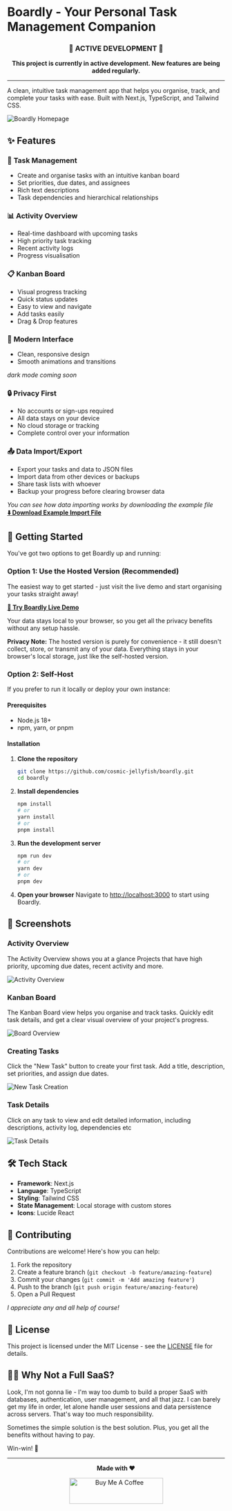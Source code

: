 # Boardly - Your Personal Task Management Companion

<div align="center">

### 🚧 **ACTIVE DEVELOPMENT** 🚧

**This project is currently in active development. New features are being added regularly.**

</div>


---

A clean, intuitive task management app that helps you organise, track, and complete your tasks with ease. Built with Next.js, TypeScript, and Tailwind CSS.

![Boardly Homepage](photos/homepage.png)

## ✨ Features

### 🎯 **Task Management**
- Create and organise tasks with an intuitive kanban board
- Set priorities, due dates, and assignees
- Rich text descriptions 
- Task dependencies and hierarchical relationships

### 📊 **Activity Overview**
- Real-time dashboard with upcoming tasks
- High priority task tracking
- Recent activity logs
- Progress visualisation

### 📋 **Kanban Board**
- Visual progress tracking
- Quick status updates
- Easy to view and navigate
- Add tasks easily
- Drag & Drop features

### 🎨 **Modern Interface**
- Clean, responsive design
- Smooth animations and transitions

_dark mode coming soon_

### 🔒 **Privacy First**
- No accounts or sign-ups required
- All data stays on your device
- No cloud storage or tracking
- Complete control over your information

### 📤 **Data Import/Export**
- Export your tasks and data to JSON files
- Import data from other devices or backups
- Share task lists with whoever
- Backup your progress before clearing browser data

_You can see how data importing works by downloading the example file_\
**[⬇️ Download Example Import File](public/dummy-import.json)**



## 🚀 Getting Started

You've got two options to get Boardly up and running:

### Option 1: Use the Hosted Version (Recommended)
The easiest way to get started - just visit the live demo and start organising your tasks straight away!

**[🚀 Try Boardly Live Demo](https://boardly-inky.vercel.app/)**

Your data stays local to your browser, so you get all the privacy benefits without any setup hassle.

**Privacy Note:** The hosted version is purely for convenience - it still doesn't collect, store, or transmit any of your data. Everything stays in your browser's local storage, just like the self-hosted version.

### Option 2: Self-Host

If you prefer to run it locally or deploy your own instance:

#### Prerequisites
- Node.js 18+ 
- npm, yarn, or pnpm

#### Installation

1. **Clone the repository**
   ```bash
   git clone https://github.com/cosmic-jellyfish/boardly.git
   cd boardly
   ```

2. **Install dependencies**
   ```bash
   npm install
   # or
   yarn install
   # or
   pnpm install
   ```

3. **Run the development server**
   ```bash
   npm run dev
   # or
   yarn dev
   # or
   pnpm dev
   ```

4. **Open your browser**
   Navigate to [http://localhost:3000](http://localhost:3000) to start using Boardly.

## 📸 Screenshots

### Activity Overview
The Activity Overview shows you at a glance Projects that have high priority, upcoming due dates, recent activity and more.

![Activity Overview](photos/activityoverview.png)

### Kanban Board
The Kanban Board view helps you organise and track tasks. Quickly edit task details, and get a clear visual overview of your project's progress.

![Board Overview](photos/boardoverview.png)

### Creating Tasks
Click the "New Task" button to create your first task. Add a title, description, set priorities, and assign due dates.

![New Task Creation](photos/newtask.png)

### Task Details
Click on any task to view and edit detailed information, including descriptions, activity log, dependencies etc 

![Task Details](photos/details.png)

## 🛠️ Tech Stack

- **Framework**: Next.js 
- **Language**: TypeScript
- **Styling**: Tailwind CSS
- **State Management**: Local storage with custom stores
- **Icons**: Lucide React


## 🤝 Contributing

Contributions are welcome! Here's how you can help:

1. Fork the repository
2. Create a feature branch (`git checkout -b feature/amazing-feature`)
3. Commit your changes (`git commit -m 'Add amazing feature'`)
4. Push to the branch (`git push origin feature/amazing-feature`)
5. Open a Pull Request

_I appreciate any and all help of course!_

## 📄 License

This project is licensed under the MIT License - see the [LICENSE](LICENSE) file for details.



## 🤷‍♂️ Why Not a Full SaaS?

Look, I'm not gonna lie - I'm way too dumb to build a proper SaaS with databases, authentication, user management, and all that jazz. I can barely get my life in order, let alone handle user sessions and data persistence across servers. That's way too much responsibility.

Sometimes the simple solution is the best solution. Plus, you get all the benefits without having to pay.

Win-win! 🎉 


---

<div align="center">

**Made with ❤️**

<a href="https://www.buymeacoffee.com/cosmicjellyfish" target="_blank"><img src="https://cdn.buymeacoffee.com/buttons/v2/default-yellow.png" alt="Buy Me A Coffee" style="height: 60px !important;width: 217px !important;" ></a>

</div>